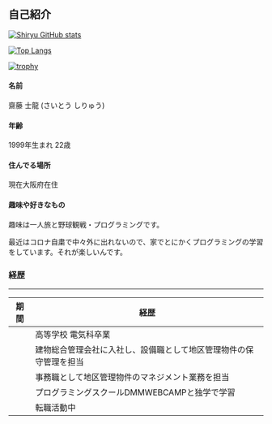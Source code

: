 ## 自己紹介

[![Shiryu GitHub stats](https://github-readme-stats.vercel.app/api?username=siryu-saito&theme=vue-dark&show_icons=true)](https://github.com/siryu-saito/github-readme-stats)

[![Top Langs](https://github-readme-stats.vercel.app/api/top-langs/?username=siryu-saito&theme=vue-dark&show_icons=true&layout=compact)](https://github.com/siryu-saito/github-readme-stats)

[![trophy](https://github-profile-trophy.vercel.app/?username=siryu-saito&theme=dracula)](https://github.com/siryu-saito/github-profile-trophy)

#### 名前

齋藤 士龍 (さいとう しりゅう)

#### 年齢

1999年生まれ 22歳

#### 住んでる場所

現在大阪府在住

#### 趣味や好きなもの

趣味は一人旅と野球観戦・プログラミングです。

最近はコロナ自粛で中々外に出れないので、家でとにかくプログラミングの学習をしています。それが楽しいんです。

### 経歴
---

| 期間 | 経歴 |
----|----
|  | 高等学校 電気科卒業 |
|  | 建物総合管理会社に入社し、設備職として地区管理物件の保守管理を担当 |
|  | 事務職として地区管理物件のマネジメント業務を担当 |
|  | プログラミングスクールDMMWEBCAMPと独学で学習 |
|  | 転職活動中 |

